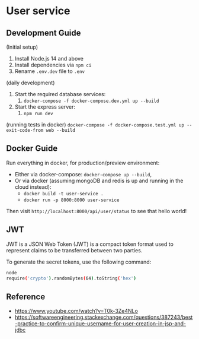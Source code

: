 # User service

## Development Guide

(Initial setup)

1. Install Node.js 14 and above
1. Install dependencies via `npm ci`
1. Rename `.env.dev` file to `.env`

(daily development)

1. Start the required database services:
   1. `docker-compose -f docker-compose.dev.yml up --build`
1. Start the express server:
   1. `npm run dev`

(running tests in docker)
`docker-compose -f docker-compose.test.yml up --exit-code-from web --build`

## Docker Guide

Run everything in docker, for production/preview environment:

- Either via docker-compose: `docker-compose up --build`,
- Or via docker (assuming mongoDB and redis is up and running in the cloud instead):
  - `docker build -t user-service .`
  - `docker run -p 8000:8000 user-service`

Then visit `http://localhost:8000/api/user/status` to see that hello world!

## JWT

JWT is a JSON Web Token (JWT) is a compact token format used to represent claims to be transferred between two parties.

To generate the secret tokens, use the following command:

```bash
node
require('crypto').randomBytes(64).toString('hex')
```

## Reference

- https://www.youtube.com/watch?v=T0k-3Ze4NLo
- https://softwareengineering.stackexchange.com/questions/387243/best-practice-to-confirm-unique-username-for-user-creation-in-jsp-and-jdbc
